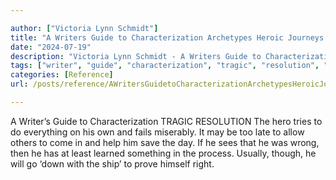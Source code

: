 ```yaml
---

author: ["Victoria Lynn Schmidt"]
title: "A Writers Guide to Characterization Archetypes Heroic Journeys and Other Elements of Dynamic Character Development - part0022_split_006.html"
date: "2024-07-19"
description: "Victoria Lynn Schmidt - A Writers Guide to Characterization Archetypes Heroic Journeys and Other Elements of Dynamic Character Development"
tags: ["writer", "guide", "characterization", "tragic", "resolution", "hero", "try", "everything", "fails", "miserably", "may", "late", "allow", "others", "come", "help", "save", "day", "see", "wrong", "least", "learned", "something", "process", "usually"]
categories: [Reference]
url: /posts/reference/AWritersGuidetoCharacterizationArchetypesHeroicJourneysandOtherElementsofDynamicCharacterDevelopment-part0022split006html

---
```



A Writer’s Guide to Characterization
TRAGIC RESOLUTION
The hero tries to do everything on his own and fails miserably. It may be too late to allow others to come in and help him save the day. If he sees that he was wrong, then he has at least learned something in the process. Usually, though, he will go ‘down with the ship’ to prove himself right.

